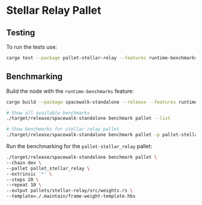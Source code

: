 # Stellar Relay Pallet

## Testing

To run the tests use:

```bash
cargo test --package pallet-stellar-relay --features runtime-benchmarks
```

## Benchmarking

Build the node with the `runtime-benchmarks` feature:

```bash
cargo build --package spacewalk-standalone --release --features runtime-benchmarks
```

```bash
# Show all available benchmarks
./target/release/spacewalk-standalone benchmark pallet --list

# Show benchmarks for stellar relay pallet
./target/release/spacewalk-standalone benchmark pallet -p pallet-stellar_relay -e '*' --list
```

Run the benchmarking for the `pallet-stellar_relay` pallet:

```bash
./target/release/spacewalk-standalone benchmark pallet \
--chain dev \
--pallet pallet_stellar_relay \
--extrinsic '*' \
--steps 20 \
--repeat 10 \
--output pallets/stellar-relay/src/weights.rs \
--template=./.maintain/frame-weight-template.hbs
```